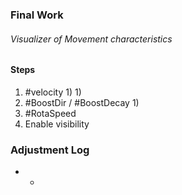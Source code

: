 ### Final Work
###### Visualizer of Movement characteristics

#### Steps
1) #velocity
	1) 
		1) 
2) #BoostDir / #BoostDecay
	1) 
3) #RotaSpeed
4) Enable visibility

### Adjustment Log
- 
	- 
	 